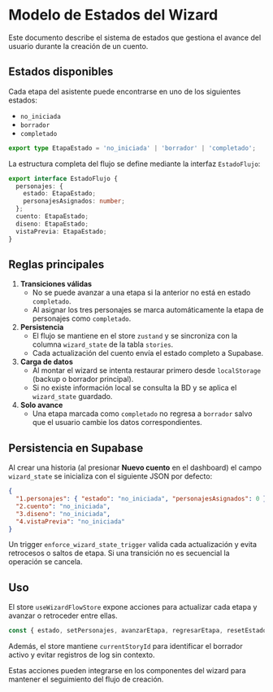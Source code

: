 # Modelo de Estados del Wizard

Este documento describe el sistema de estados que gestiona el avance del usuario durante la creación de un cuento.

## Estados disponibles

Cada etapa del asistente puede encontrarse en uno de los siguientes estados:

- `no_iniciada`
- `borrador`
- `completado`

```ts
export type EtapaEstado = 'no_iniciada' | 'borrador' | 'completado';
```

La estructura completa del flujo se define mediante la interfaz `EstadoFlujo`:

```ts
export interface EstadoFlujo {
  personajes: {
    estado: EtapaEstado;
    personajesAsignados: number;
  };
  cuento: EtapaEstado;
  diseno: EtapaEstado;
  vistaPrevia: EtapaEstado;
}
```

## Reglas principales

1. **Transiciones válidas**
   - No se puede avanzar a una etapa si la anterior no está en estado `completado`.
   - Al asignar los tres personajes se marca automáticamente la etapa de personajes como `completado`.
2. **Persistencia**
   - El flujo se mantiene en el store `zustand` y se sincroniza con la columna `wizard_state` de la tabla `stories`.
   - Cada actualización del cuento envía el estado completo a Supabase.
3. **Carga de datos**
   - Al montar el wizard se intenta restaurar primero desde `localStorage` (backup o borrador principal).
   - Si no existe información local se consulta la BD y se aplica el `wizard_state` guardado.
4. **Solo avance**
   - Una etapa marcada como `completado` no regresa a `borrador` salvo que el usuario cambie los datos correspondientes.

## Persistencia en Supabase

Al crear una historia (al presionar **Nuevo cuento** en el dashboard) el campo `wizard_state` se inicializa con el siguiente JSON por defecto:

```json
{
  "1.personajes": { "estado": "no_iniciada", "personajesAsignados": 0 },
  "2.cuento": "no_iniciada",
  "3.diseno": "no_iniciada",
  "4.vistaPrevia": "no_iniciada"
}
```

Un trigger `enforce_wizard_state_trigger` valida cada actualización y evita retrocesos o saltos de etapa. Si una transición no es secuencial la operación se cancela.

## Uso

El store `useWizardFlowStore` expone acciones para actualizar cada etapa y avanzar o retroceder entre ellas.

```ts
const { estado, setPersonajes, avanzarEtapa, regresarEtapa, resetEstado } = useWizardFlowStore();
```

Además, el store mantiene `currentStoryId` para identificar el borrador activo y evitar registros de log sin contexto.

Estas acciones pueden integrarse en los componentes del wizard para mantener el seguimiento del flujo de creación.

